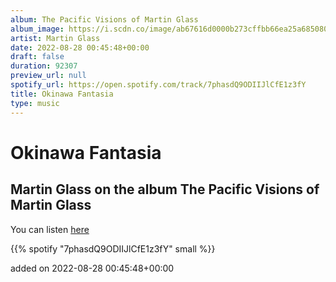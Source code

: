 ```yaml
---
album: The Pacific Visions of Martin Glass
album_image: https://i.scdn.co/image/ab67616d0000b273cffbb66ea25a685080c4b8de
artist: Martin Glass
date: 2022-08-28 00:45:48+00:00
draft: false
duration: 92307
preview_url: null
spotify_url: https://open.spotify.com/track/7phasdQ9ODIIJlCfE1z3fY
title: Okinawa Fantasia
type: music
---
```



# Okinawa Fantasia

## Martin Glass on the album The Pacific Visions of Martin Glass

You can listen [here](https://open.spotify.com/track/7phasdQ9ODIIJlCfE1z3fY)

{{% spotify "7phasdQ9ODIIJlCfE1z3fY" small %}}

added on 2022-08-28 00:45:48+00:00